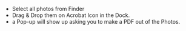 * Select all photos from Finder
* Drag & Drop them on Acrobat Icon in the Dock. 
* a Pop-up will show up asking you to make a PDF out of the Photos.  